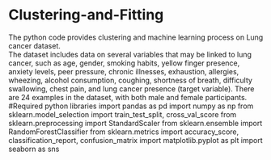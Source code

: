 # Clustering-and-Fitting
The python code provides clustering and machine learning process on Lung cancer dataset.  
The dataset includes data on several variables that may be linked to lung cancer, such as age, gender, smoking habits, yellow finger presence, anxiety levels, peer pressure, chronic illnesses, exhaustion, allergies, wheezing, alcohol consumption, coughing, shortness of breath, difficulty swallowing, chest pain, and lung cancer presence (target variable). There are 24 examples in the dataset, with both male and female participants. 
#Required python libraries 
import pandas as pd
import numpy as np
from sklearn.model_selection import train_test_split, cross_val_score
from sklearn.preprocessing import StandardScaler
from sklearn.ensemble import RandomForestClassifier
from sklearn.metrics import accuracy_score, classification_report, confusion_matrix
import matplotlib.pyplot as plt
import seaborn as sns
